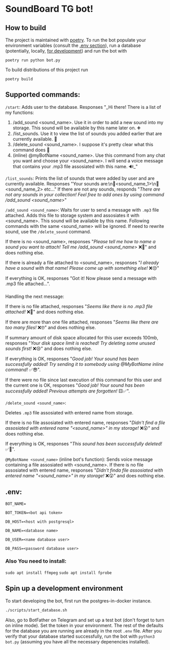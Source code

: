 # SoundBoard TG bot!
## How to build

The project is maintained with [poetry](https://python-poetry.org/). To run the bot populate your environment variables (consult the [.env section](#env)), run a database (potentially, locally, [for development](#spin-up-a-development-environment)) and run the bot with

```
poetry run python bot.py
```

To build distributions of this project run

```
poetry build
```

## Supported commands:
`/start`:
Adds user to the database. Responses "_Hi there! There is a list of my functions:
1) /add_sound <sound_name>. Use it in order to add a new sound into my storage. This sound will be available by this name later on. ➕
2) /list_sounds. Use it to view the list of sounds you added earlier that are currently available. 📌
3) /delete_sound <sound_name>. I suppose it's pretty clear what this command does 🧐
4) (inline) @myBotName <sound_name>. Use this command from any chat you want and choose your <sound_name>. I will send a voice message that contains your .mp3 file assosiated with this name. 🔊_"

`/list_sounds`:
Prints the list of sounds that were added by user and are currently available. Responses "Your sounds are:\n📌<sound_name_1>\n📌<sound_name_2> etc..."
If there are not any sounds, responds "_There are not any sounds in your collection! Feel free to add ones by using command /add_sound <sound_name>_"

`/add_sound <sound_name>`:
Waits for user to send a message with `.mp3` file attached. Adds this file to storage system and assosiates it with <sound_name>. This sound will be available by this name.
Following commands with the same <sound_name> will be ignored. If need to rewrite sound, use the `/delete_sound` command.

If there is no <sound_name>, responses "_Please tell me how to name a sound you want to attach! Tell me /add_sound <sound_name>_ ❌🤔" and does nothing else.

If there is already a file attached to <sound_name>, responses "_I already have a sound with that name! Please come up with something else!_ ❌😒"

If everything is OK, responses "Got it! Now please send a message with .mp3 file attached...".

###
Handling the next message:

If there is no file attached, responses "_Seems like there is no .mp3 file attached!_ ❌🧐" and does nothing else.

If there are more than one file attached, responses "_Seems like there are too many files!_ ❌🤓" and does nothing else.

If summary amount of disk space allocated for this user exceeds 100mb, responses "_Your disk space limit is reached! Try deleting some unused sounds first!_ ❌😢" and does nothing else.

If everything is OK, responses "_Good job! Your sound has been successfully added! Try sending it to somebody using @MyBotName inline command!_ ✅😎".

If there were no file since last execution of this command for this user and the current one is OK, responses "_Good job! Your sound has been successfully added! Previous attempts are forgotten!_ 🟨✅".

`/delete_sound <sound_name>`:

Deletes `.mp3` file assosiated with entered name from storage.

If there is no file assosiated with entered name, responses "_Didn't find a file assosiated with entered name "<sound_name>" in my storage!_ ❌😲" and does nothing else.

If everything is OK, responses "_This sound has been successfully deleted!_ ✅👾".

`@MyBotName <sound_name>` (inline bot's function):
Sends voice message containing a file assosiated with <sound_name>.
If there is no file assosiated with entered name, responses "_Didn't finda file assosiated with entered name "<sound_name>" in my storage!_ ❌😲" and does nothing else.

## .env:
```.env
BOT_NAME=

BOT_TOKEN=<bot api token>

DB_HOST=<host with postgresql>

DB_NAME=<database name>
 
DB_USER=<name database user>

DB_PASS=<password database user>
```

### Also You need to install:
```sudo apt install ffmpeg```
```sudo apt install fprobe```

## Spin up a development environment

To start developing the bot, first run the postgres-in-docker instance.

```bash
./scripts/start_database.sh
```

Also, go to BotFather on Telegram and set up a test bot (don't forget to turn on inline mode). Set the token in your environment. The rest of the defaults for the database you are running are already in the root `.env` file. After you verify that your database started successfully, run the bot with `python3 bot.py` (assuming you have all the necessary depenencies installed).
